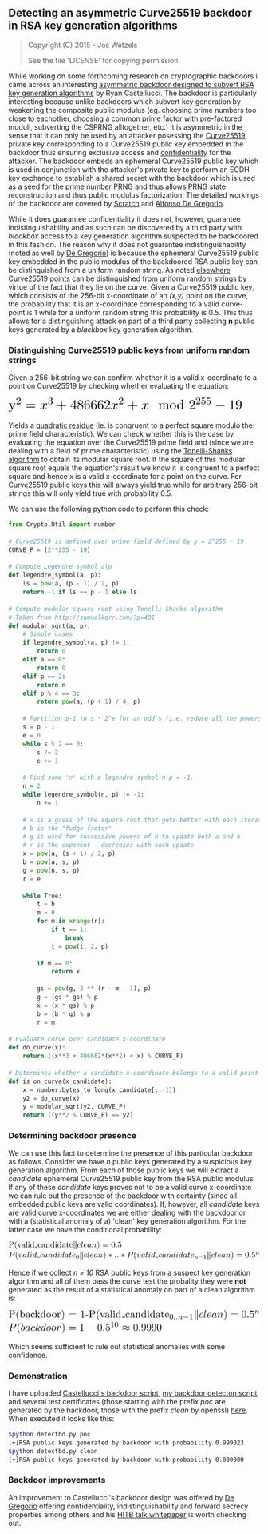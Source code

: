 
## Detecting an asymmetric Curve25519 backdoor in RSA key generation algorithms

>Copyright (C) 2015 - Jos Wetzels
>
>See the file 'LICENSE' for copying permission.

While working on some forthcoming research on cryptographic backdoors i came across an interesting [asymmetric backdoor designed to subvert RSA key generation algorithms](https://gist.github.com/ryancdotorg/9bd3873e488740f86ebb) by Ryan Castellucci. The backdoor is particularly interesting because unlike backdoors which subvert key generation by weakening the composite public modulus (eg. choosing prime numbers too close to eachother, choosing a common prime factor with pre-factored moduli, subverting the CSPRNG alltogether, etc.) it is asymmetric in the sense that it can only be used by an attacker posessing the [Curve25519](https://en.wikipedia.org/wiki/Curve25519) private key corresponding to a Curve25519 public key embedded in the backdoor thus ensuring exclusive access and [confidentiality](https://en.wikipedia.org/wiki/Information_security#Confidentiality) for the attacker. The backdoor embeds an ephemeral Curve25519 public key which is used in conjunction with the attacker's private key to perform an ECDH key exchange to establish a shared secret with the backdoor which is used as a seed for the prime number PRNG and thus allows PRNG state reconstruction and thus public modulus factorization. The detailed workings of the backdoor are covered by [Scratch](http://kukuruku.co/hub/infosec/backdoor-in-a-public-rsa-key) and [Alfonso De Gregorio](http://conference.hitb.org/hitbsecconf2015ams/wp-content/uploads/2014/12/WHITEPAPER-The-illusoryTLS-Asymmetric-Backdoor.pdf). 

While it does guarantee confidentiality it does not, however, guarantee indistinguishability and as such can be discovered by a third party with *blackbox* access to a key generation algorithm suspected to be backdoored in this fashion. The reason why it does not guarantee indistinguishability (noted as well by [De Gregorio](http://conference.hitb.org/hitbsecconf2015ams/wp-content/uploads/2014/12/WHITEPAPER-The-illusoryTLS-Asymmetric-Backdoor.pdf)) is because the ephemeral Curve25519 public key embedded in the public modulus of the backdoored RSA public key can be distinguished from a uniform random string. As noted [elsewhere](https://www.imperialviolet.org/2013/12/25/elligator.html) [Curve25519 points](http://elligator.cr.yp.to/elligator-20130828.pdf) can be distinguished from uniform random strings by virtue of the fact that they lie on the curve. Given a Curve25519 public key, which consists of the 256-bit x-coordinate of an *(x,y)* point on the curve, the probability that it is an x-coordinate corresponding to a valid curve-point is 1 while for a uniform random string this probability is 0.5. This thus allows for a distinguishing attack on part of a third party collecting **n** public keys generated by a *blackbox* key generation algorithm.

### Distinguishing Curve25519 public keys from uniform random strings

Given a 256-bit string we can confirm whether it is a valid x-coordinate to a point on Curve25519 by checking whether evaluating the equation:

![alt equation1](equation1.png)

Yields a [quadratic residue](https://en.wikipedia.org/wiki/Quadratic_residue) (ie. is congruent to a perfect square modulo the prime field characteristic). We can check whether this is the case by evaluating the equation over the Curve25519 prime field and (since we are dealing with a field of prime characteristic) using the [Tonelli-Shanks algorithm](https://en.wikipedia.org/wiki/Tonelli–Shanks_algorithm) to obtain its modular square root. If the square of this modular square root equals the equation's result we know it is congruent to a perfect square and hence *x* is a valid x-coordinate for a point on the curve. For Curve25519 public keys this will always yield true while for arbitrary 256-bit strings this will only yield true with probability 0.5.

We can use the following python code to perform this check:

```python
from Crypto.Util import number

# Curve25519 is defined over prime field defined by p = 2^255 - 19
CURVE_P = (2**255 - 19)

# Compute Legendre symbol a|p
def legendre_symbol(a, p):
    ls = pow(a, (p - 1) / 2, p)
    return -1 if ls == p - 1 else ls

# Compute modular square root using Tonelli-Shanks algorithm
# Taken from http://samuelkerr.com/?p=431
def modular_sqrt(a, p):
    # Simple cases
    if legendre_symbol(a, p) != 1:
        return 0
    elif a == 0:
        return 0
    elif p == 2:
        return n
    elif p % 4 == 3:
        return pow(a, (p + 1) / 4, p)

    # Partition p-1 to s * 2^e for an odd s (i.e. reduce all the powers of 2 from p-1)
    s = p - 1
    e = 0
    while s % 2 == 0:
        s /= 2
        e += 1

    # Find some 'n' with a legendre symbol n|p = -1.
    n = 2
    while legendre_symbol(n, p) != -1:
        n += 1

    # x is a guess of the square root that gets better with each iteration.
    # b is the "fudge factor"
    # g is used for successive powers of n to update both a and b
    # r is the exponent - decreases with each update
    x = pow(a, (s + 1) / 2, p)
    b = pow(a, s, p)
    g = pow(n, s, p)
    r = e

    while True:
        t = b
        m = 0
        for m in xrange(r):
            if t == 1:
                break
            t = pow(t, 2, p)

        if m == 0:
            return x

        gs = pow(g, 2 ** (r - m - 1), p)
        g = (gs * gs) % p
        x = (x * gs) % p
        b = (b * g) % p
        r = m

# Evaluate curve over candidate x-coordinate
def do_curve(x):
	return ((x**3 + 486662*(x**2) + x) % CURVE_P)

# Determines whether a candidate x-coordinate belongs to a valid point (x,y) on Curve25519
def is_on_curve(x_candidate):
	x = number.bytes_to_long(x_candidate[::-1])
	y2 = do_curve(x)
	y = modular_sqrt(y2, CURVE_P)
	return ((y**2 % CURVE_P) == y2)
```

### Determining backdoor presence

We can use this fact to determine the presence of this particular backdoor as follows. Consider we have *n* public keys generated by a suspicious key generation algorithm. From each of those public keys we will extract a *candidate* ephemeral Curve25519 public key from the RSA public modulus. If any of these *candidate* keys proves not to be a valid curve x-coordinate we can rule out the presence of the backdoor with certainty (since all embedded public keys are valid coordinates). If, however, all *candidate* keys are valid curve x-coordinates we are either dealing with the backdoor or with a (statistical anomaly of a) 'clean' key generation algorithm. For the latter case we have the conditional probability:

![alt equation2](equation2.png)

Hence if we collect *n = 10* RSA public keys from a suspect key generation algorithm and all of them pass the curve test the probality they were **not** generated as the result of a statistical anomaly on part of a clean algorithm is:

![alt equation3](equation3.png)

Which seems sufficient to rule out statistical anomalies with some confidence.

### Demonstration

I have uploaded [Castellucci's backdoor script](https://github.com/samvartaka/crypto_backdoors/blob/master/rsa_curve25519/rsabd.py), [my backdoor detecton script](https://github.com/samvartaka/crypto_backdoors/blob/master/rsa_curve25519/detectbd.py) and several test certificates (those starting with the prefix *poc* are generated by the backdoor, those with the prefix *clean* by openssl) [here](https://github.com/samvartaka/crypto_backdoors/tree/master/rsa_curve25519). When executed it looks like this:

```bash
$python detectbd.py poc
[+]RSA public keys generated by backdoor with probability 0.999023
$python detectbd.py clean
[+]RSA public keys generated by backdoor with probability 0.000000
```

### Backdoor improvements

An improvement to Castellucci's backdoor design was offered by [De Gregorio](http://illusorytls.com/) offering confidentiality, indistinguishability and forward secrecy properties among others and his [HITB talk whitepaper](http://conference.hitb.org/hitbsecconf2015ams/wp-content/uploads/2014/12/WHITEPAPER-The-illusoryTLS-Asymmetric-Backdoor.pdf) is worth checking out.